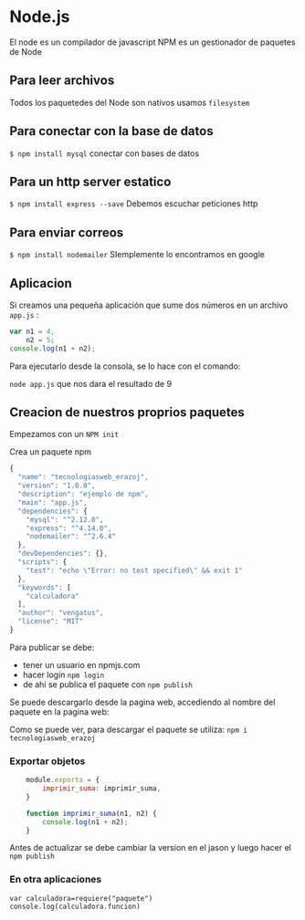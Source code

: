 # Node.js

El node es un compilador de javascript
NPM es un gestionador de paquetes de Node

## Para leer archivos
Todos los paquetedes del Node son nativos usamos `filesystem`

## Para conectar con la base de datos
`$ npm install mysql`
conectar con bases de datos


## Para un http server estatico
`$ npm install express --save`
Debemos escuchar peticiones http

## Para enviar correos
`$ npm install nodemailer`
SIemplemente lo encontramos en google



## Aplicacion

Si creamos una pequeña aplicación que sume dos números en un archivo `app.js` :

```javascript
var n1 = 4,
    n2 = 5;
console.log(n1 + n2);
```

Para ejecutarlo desde la consola, se lo hace con el comando:

`node app.js`
que nos dara el resultado de 9

## Creacion de nuestros proprios paquetes

Empezamos con un `NPM init`

Crea un paquete npm

```javascript
{
  "name": "tecnologiasweb_erazoj",
  "version": "1.0.0",
  "description": "ejemplo de npm",
  "main": "app.js",
  "dependencies": {
    "mysql": "^2.12.0",
    "express": "^4.14.0",
    "nodemailer": "^2.6.4"
  },
  "devDependencies": {},
  "scripts": {
    "test": "echo \"Error: no test specified\" && exit 1"
  },
  "keywords": [
    "calculadora"
  ],
  "author": "vengatus",
  "license": "MIT"
}
```

Para publicar se debe:
- tener un usuario en npmjs.com
- hacer login `npm login`
- de ahi se publica el paquete con `npm publish`

Se puede descargarlo desde la pagina web, accediendo al nombre del paquete en la pagina web:
![]()

Como se puede ver, para descargar el paquete se utiliza:
`npm i tecnologiasweb_erazoj`


### Exportar objetos

```js
    module.exports = {
        imprimir_suma: imprimir_suma,
    }

    function imprimir_suma(n1, n2) {
        console.log(n1 + n2);
    }
```

Antes de actualizar se debe cambiar la version en el jason y luego hacer el `npm publish`

### En otra aplicaciones

```
var calculadora=requiere("paquete")
console.log(calculadora.funcion)
```
